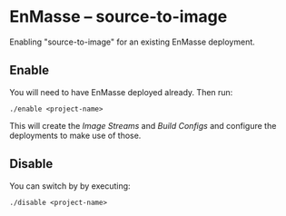 # EnMasse – source-to-image

Enabling "source-to-image" for an existing EnMasse deployment.

## Enable

You will need to have EnMasse deployed already. Then run:

    ./enable <project-name>

This will create the *Image Streams* and *Build Configs* and configure
the deployments to make use of those.

## Disable

You can switch by by executing:

    ./disable <project-name>
